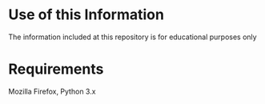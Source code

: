 # Use of this Information
The information included at this repository is for educational purposes only

# Requirements
Mozilla Firefox, Python 3.x
